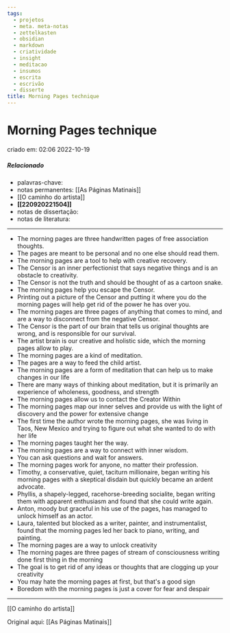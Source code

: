 ```yaml
---
tags:
  - projetos
  - meta. meta-notas
  - zettelkasten
  - obsidian
  - markdown
  - criatividade
  - insight
  - meditacao
  - insumos
  - escrita
  - escrivão
  - disserte
title: Morning Pages technique
---
```

# Morning Pages technique
criado em: 02:06 2022-10-19

##### Relacionado
- palavras-chave: 
- notas permanentes: [[As Páginas Matinais]]
- [[O caminho do artista]]
- **[[220920221504]]**
- notas de dissertação:
- notas de literatura: 

---

- The morning pages are three handwritten pages of free association thoughts.
- The pages are meant to be personal and no one else should read them.
- The morning pages are a tool to help with creative recovery.
- The Censor is an inner perfectionist that says negative things and is an obstacle to creativity.
- The Censor is not the truth and should be thought of as a cartoon snake.
- The morning pages help you escape the Censor.
- Printing out a picture of the Censor and putting it where you do the morning pages will help get rid of the power he has over you.
- The morning pages are three pages of anything that comes to mind, and are a way to disconnect from the negative Censor. 
- The Censor is the part of our brain that tells us original thoughts are wrong, and is responsible for our survival. 
- The artist brain is our creative and holistic side, which the morning pages allow to play. 
- The morning pages are a kind of meditation. 
- The pages are a way to feed the child artist.
- The morning pages are a form of meditation that can help us to make changes in our life 
- There are many ways of thinking about meditation, but it is primarily an experience of wholeness, goodness, and strength 
- The morning pages allow us to contact the Creator Within 
- The morning pages map our inner selves and provide us with the light of discovery and the power for extensive change 
- The first time the author wrote the morning pages, she was living in Taos, New Mexico and trying to figure out what she wanted to do with her life
- The morning pages taught her the way.
- The morning pages are a way to connect with inner wisdom. 
- You can ask questions and wait for answers. 
-  The morning pages work for anyone, no matter their profession.
-  Timothy, a conservative, quiet, taciturn millionaire, began writing his morning pages with a skeptical disdain but quickly became an ardent advocate. 
- Phyllis, a shapely-legged, racehorse-breeding socialite, began writing them with apparent enthusiasm and found that she could write again. 
- Anton, moody but graceful in his use of the pages, has managed to unlock himself as an actor.
-  Laura, talented but blocked as a writer, painter, and instrumentalist, found that the morning pages led her back to piano, writing, and painting.
- The morning pages are a way to unlock creativity 
- The morning pages are three pages of stream of consciousness writing done first thing in the morning 
- The goal is to get rid of any ideas or thoughts that are clogging up your creativity 
- You may hate the morning pages at first, but that's a good sign 
- Boredom with the morning pages is just a cover for fear and despair

---
[[O caminho do artista]]

Original aqui: [[As Páginas Matinais]]
